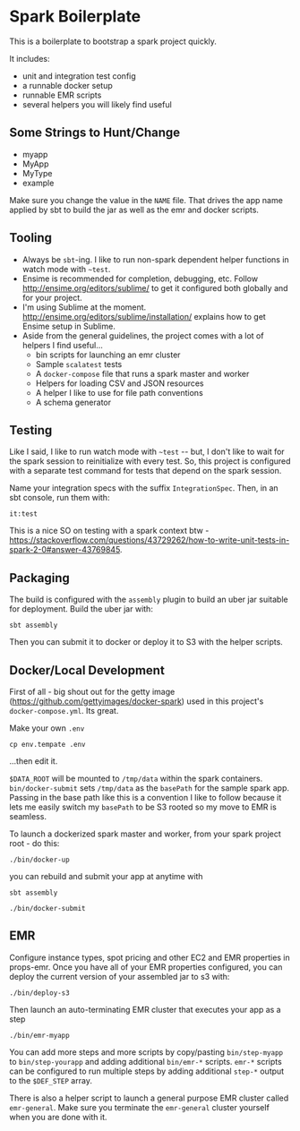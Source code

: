 # Spark Boilerplate

This is a boilerplate to bootstrap a spark project quickly.

It includes:

* unit and integration test config
* a runnable docker setup
* runnable EMR scripts
* several helpers you will likely find useful

## Some Strings to Hunt/Change

* myapp
* MyApp
* MyType
* example

Make sure you change the value in the `NAME` file. That drives the app name applied by sbt to build the jar as well as the emr and docker scripts.

## Tooling

* Always be `sbt`-ing. I like to run non-spark dependent helper functions in watch mode with `~test`.
* Ensime is recommended for completion, debugging, etc. Follow http://ensime.org/editors/sublime/ to get it configured both globally and for your project.
* I'm using Sublime at the moment. http://ensime.org/editors/sublime/installation/ explains how to get Ensime setup in Sublime.
* Aside from the general guidelines, the project comes with a lot of helpers I find useful...
  * bin scripts for launching an emr cluster
  * Sample `scalatest` tests
  * A `docker-compose` file that runs a spark master and worker
  * Helpers for loading CSV and JSON resources
  * A helper I like to use for file path conventions
  * A schema generator

## Testing

Like I said, I like to run watch mode with `~test` -- but, I don't like to wait for the spark session to reinitialize with every test. So, this project is configured with a separate test command for tests that depend on the spark session.

Name your integration specs with the suffix `IntegrationSpec`. Then, in an sbt console, run them with:

```
it:test
```

This is a nice SO on testing with a spark context btw - https://stackoverflow.com/questions/43729262/how-to-write-unit-tests-in-spark-2-0#answer-43769845.

## Packaging

The build is configured with the `assembly` plugin to build an uber jar suitable for deployment. Build the uber jar with:

```
sbt assembly
```

Then you can submit it to docker or deploy it to S3 with the helper scripts.

## Docker/Local Development

First of all - big shout out for the getty image (https://github.com/gettyimages/docker-spark) used in this project's `docker-compose.yml`. Its great.

Make your own `.env`

```
cp env.tempate .env
```

...then edit it.

`$DATA_ROOT` will be mounted to `/tmp/data` within the spark containers. `bin/docker-submit` sets `/tmp/data` as the `basePath` for the sample spark app. Passing in the base path like this is a convention I like to follow because it lets me easily switch my `basePath` to be S3 rooted so my move to EMR is seamless.

To launch a dockerized spark master and worker, from your spark project root - do this:

```
./bin/docker-up
```

you can rebuild and submit your app at anytime with

```
sbt assembly

./bin/docker-submit
```

## EMR

Configure instance types, spot pricing and other EC2 and EMR properties in props-emr. Once you have all of your EMR properties configured, you can deploy the current version of your assembled jar to s3 with:

```
./bin/deploy-s3
```

Then launch an auto-terminating EMR cluster that executes your app as a step

```
./bin/emr-myapp
```

You can add more steps and more scripts by copy/pasting `bin/step-myapp` to `bin/step-yourapp` and adding additional `bin/emr-*` scripts. `emr-*` scripts can be configured to run multiple steps by adding additional `step-*` output to the `$DEF_STEP` array.

There is also a helper script to launch a general purpose EMR cluster called `emr-general`. Make sure you terminate the `emr-general` cluster yourself when you are done with it.


